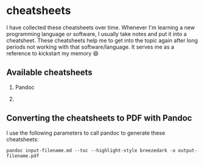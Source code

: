 # cheatsheets

I have collected these cheatsheets over time. Whenever I'm learning a new programming language or software, 
I usually take notes and put it into a cheatsheet. These cheatsheets help me to get into the topic again 
after long periods not working with that software/language. It serves me as a reference to kickstart my memory
:smile:

## Available cheatsheets

1. Pandoc

2. 

## Converting the cheatsheets to PDF with Pandoc

I use the following parameters to call pandoc to generate these cheatsheets:

```
pandoc input-filename.md --toc --highlight-style breezedark -o output-filename.pdf
```
